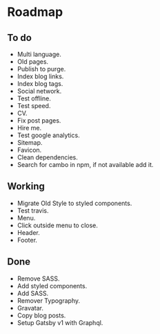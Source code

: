 # Roadmap

## To do
- Multi language.
- Old pages.
- Publish to purge.
- Index blog links.
- Index blog tags.
- Social network.
- Test offline.
- Test speed.
- CV.
- Fix post pages.
- Hire me.
- Test google analytics.
- Sitemap.
- Favicon.
- Clean dependencies.
- Search for cambo in npm, if not available add it.

## Working
- Migrate Old Style to styled components.
- Test travis.
- Menu.
- Click outside menu to close.
- Header.
- Footer.

## Done
- Remove SASS.
- Add styled components.
- Add SASS.
- Remover Typography.
- Gravatar.
- Copy blog posts.
- Setup Gatsby v1 with Graphql.
